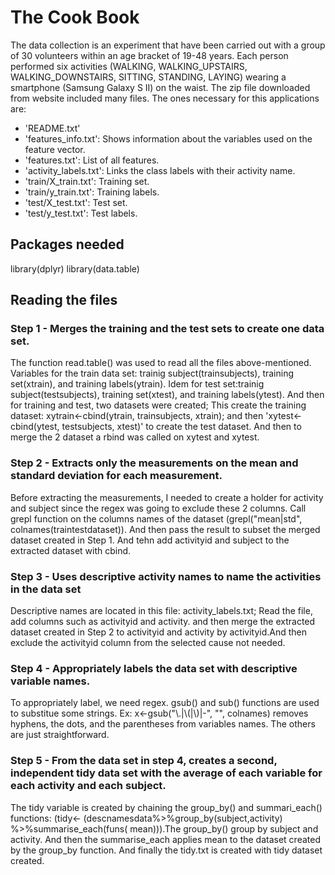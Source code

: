 # The Cook Book
The data collection is an experiment that have been carried out with a group of 30 volunteers within an age bracket of 19-48 years.
Each person performed six activities (WALKING, WALKING_UPSTAIRS, WALKING_DOWNSTAIRS, SITTING, STANDING, LAYING) wearing a smartphone (Samsung Galaxy S II) on the waist.
The zip file downloaded from website included many files. The ones necessary for this applications are:
- 'README.txt'
- 'features_info.txt': Shows information about the variables used on the feature vector.
- 'features.txt': List of all features.
- 'activity_labels.txt': Links the class labels with their activity name.
- 'train/X_train.txt': Training set.
- 'train/y_train.txt': Training labels.
- 'test/X_test.txt': Test set.
- 'test/y_test.txt': Test labels.

## Packages needed
library(dplyr)
library(data.table)

## Reading the files
### Step 1 - Merges the training and the test sets to create one data set.
The function read.table() was used to read all the files above-mentioned.
Variables for the train data set: trainig subject(trainsubjects), training set(xtrain), and training labels(ytrain). Idem for test set:trainig subject(testsubjects), training set(xtest), and training labels(ytest). And then for training and test, two datasets were created; This create the training dataset: xytrain<-cbind(ytrain, trainsubjects, xtrain); and then 'xytest<-cbind(ytest, testsubjects, xtest)' to create the test dataset. And then to merge the 2 dataset a rbind was called on xytest and xytest.

### Step 2 - Extracts only the measurements on the mean and standard deviation for each measurement.
Before extracting the measurements, I needed to create a holder for activity and subject since the regex was going to exclude these 2 columns. Call grepl function on the columns names of the dataset (grepl("mean|std", colnames(traintestdataset)). And then pass the result to subset the merged dataset created in Step 1. And tehn add activityid and subject to the extracted dataset with cbind.

### Step 3 - Uses descriptive activity names to name the activities in the data set
Descriptive names are located in this file: activity_labels.txt; Read the file, add columns such as activityid and activity.
and then merge the extracted dataset created in Step 2 to activityid and activity by activityid.And then exclude the activityid column from the selected cause not needed.

### Step 4 - Appropriately labels the data set with descriptive variable names.
To appropriately label, we need regex. gsub() and sub() functions are used to substitue some strings. Ex: x<-gsub("\\.|\\(|\\)|-", "", colnames) removes hyphens, the dots, and the parentheses from variables names. The others are just straightforward.

### Step 5 - From the data set in step 4, creates a second, independent tidy data set with the average of each variable for each activity and each subject.
The tidy variable is created by chaining the group_by() and summari_each() functions: (tidy<- (descnamesdata%>%group_by(subject,activity) %>%summarise_each(funs( mean))).The group_by() group by subject and activity. And then the summarise_each applies mean to the dataset created by the group_by function. And finally the tidy.txt is created with tidy dataset created.









